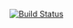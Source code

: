 [![Build Status](https://app.travis-ci.com/Dhiren-NYU/swe1-app.svg?branch=master)](https://app.travis-ci.com/Dhiren-NYU/swe1-app)

